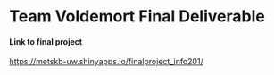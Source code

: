 # Team Voldemort Final Deliverable

#### Link to final project
https://metskb-uw.shinyapps.io/finalproject_info201/
